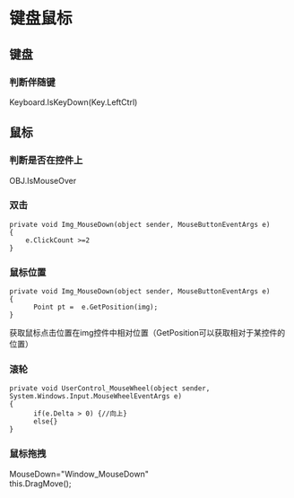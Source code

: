# 键盘鼠标

## 键盘

### 判断伴随键

Keyboard.IsKeyDown(Key.LeftCtrl)

## 鼠标

### 判断是否在控件上

OBJ.IsMouseOver

### 双击

```
private void Img_MouseDown(object sender, MouseButtonEventArgs e)
{
    e.ClickCount >=2 
}
```

### 鼠标位置

```
private void Img_MouseDown(object sender, MouseButtonEventArgs e)
{
      Point pt =  e.GetPosition(img);
}
```

获取鼠标点击位置在img控件中相对位置（GetPosition可以获取相对于某控件的位置）

### 滚轮

```
private void UserControl_MouseWheel(object sender, System.Windows.Input.MouseWheelEventArgs e)
{
      if(e.Delta > 0) {//向上}
      else{}
}
```

### 鼠标拖拽

MouseDown="Window_MouseDown"  
this.DragMove();